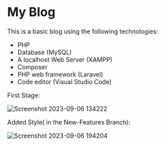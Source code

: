 # My Blog

This is a basic blog using the following technologies:

- PHP
- Database (MySQL)
- A localhost Web Server (XAMPP)
- Composer
- PHP web framework (Laravel)
- Code editor (Visual Studio Code)

First Stage:

![Screenshot 2023-09-06 134222](https://github.com/lauraa567/my-blog/assets/100525905/27b48cbd-b332-4dd0-b43f-9fca5fb9a50a)

Added Style( in the New-Features Branch):

![Screenshot 2023-09-06 194204](https://github.com/lauraa567/my-blog/assets/100525905/2ad61b92-90dd-4706-880d-d944d7c60a68)



